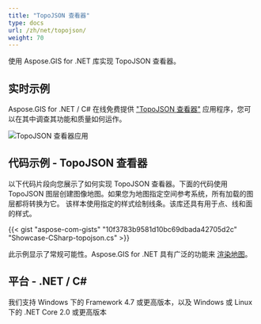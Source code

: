 ```yaml
---
title: "TopoJSON 查看器"
type: docs
url: /zh/net/topojson/
weight: 70
---
```


使用 Aspose.GIS for .NET 库实现 TopoJSON 查看器。

## **实时示例**

Aspose.GIS for .NET / C# 在线免费提供 ["TopoJSON 查看器"](https://products.aspose.app/gis/viewer/topojson) 应用程序，您可以在其中调查其功能和质量如何运作。

![TopoJSON 查看器应用](viewer.png)

## **代码示例 - TopoJSON 查看器**

以下代码片段向您展示了如何实现 TopoJSON 查看器。下面的代码使用 TopoJSON 图层创建图像地图。如果您为地图指定空间参考系统，所有加载的图层都将转换为它。
该样本使用指定的样式绘制线条。该库还具有用于点、线和面的样式。

{{< gist "aspose-com-gists" "10f3783b9581d10bc69dbada42705d2c" "Showcase-CSharp-topojson.cs" >}}

此示例显示了常规可能性。Aspose.GIS for .NET 具有广泛的功能来 [渲染地图](https://docs.aspose.com/gis/net/map-rendering/)。

## **平台 - .NET / C#**

我们支持 Windows 下的 Framework 4.7 或更高版本，以及 Windows 或 Linux 下的 .NET Core 2.0 或更高版本
